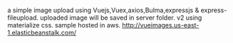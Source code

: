 a simple image upload using
Vuejs,Vuex,axios,Bulma,expressjs & express-fileupload.
uploaded image will be saved in server folder.
v2 using materialize css.
sample hosted in aws. http://vueimages.us-east-1.elasticbeanstalk.com/
